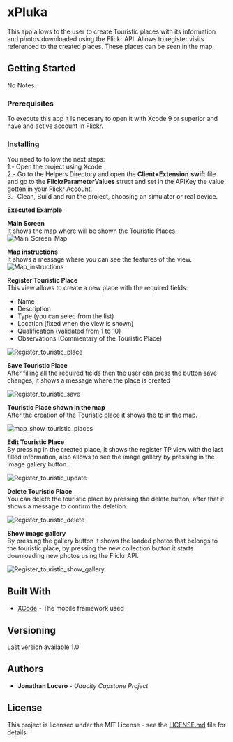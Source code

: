 # xPluka
This app allows to the user to create Touristic places with its information and photos downloaded using the Flickr API. 
Allows to register visits referenced to the created places.
These places can be seen in the map.
## Getting Started
No Notes
### Prerequisites
To execute this app it is necesary to open it with Xcode 9 or superior and have and active account in Flickr.
### Installing
You need to follow the next steps:<br />
1.- Open the project using Xcode.<br />
2.- Go to the Helpers Directory and open the **Client+Extension.swift** file and go to the  **FlickrParameterValues** struct and set in the APIKey the value gotten in your Flickr Account.<br />
3.- Clean, Build and run the project, choosing an simulator or real device.<br />

**Executed Example**

**Main Screen**<br/>
It shows the map where will be shown the Touristic Places.
![Main_Screen_Map](xpluka-map-1.png)

**Map instructions**<br/>
It shows a message where you can see the features of the view.
![Map_instructions](xpluka-map-instructions.png)

**Register Touristic Place**<br/>
This view allows to create a new place with the required fields:<br/>
* Name<br/>
* Description<br/>
* Type (you can selec from the list)<br/>
* Location (fixed when the view is shown)<br/>
* Qualification (validated from 1 to 10)<br/>
* Observations (Commentary of the Touristic Place)<br/>

![Register_touristic_place](xpluka-register-touristic-place.png)

**Save Touristic Place** <br/>
After filling all the required fields then the user can press the button save changes, it shows a message where the place is created

![Register_touristic_save](xpluka-register-touristic-place-save-changes.png)

**Touristic Place shown in the map**<br/>
After the creation of the Touristic place it shows the tp in the map. 

![map_show_touristic_places](xpluka-register-touristic-place-show-tp.png)

**Edit Touristic Place**<br/>
By pressing in the created place, it shows the register TP view with the last filled information, also allows to see the image gallery by pressing in the image gallery button. 

![Register_touristic_update](xpluka-register-touristic-place-update-changes.png)

**Delete Touristic Place**<br/>
You can delete the touristic place by pressing the delete button, after that it shows a message to confirm the deletion.

![Register_touristic_delete](xpluka-register-touristic-place-delete.png)

**Show image gallery**<br/>
By pressing the gallery button it shows the loaded photos that belongs to the touristic place, by pressing the new collection button it starts downloading new photos using the Flickr API.

![Register_touristic_show_gallery](xpluka-photo-gallery.png)



## Built With

* [XCode](https://developer.apple.com/xcode/) - The mobile framework used

## Versioning
Last version available 1.0

## Authors

* **Jonathan Lucero** - *Udacity Capstone Project* 

## License
This project is licensed under the MIT License - see the [LICENSE.md](LICENSE.md) file for details
